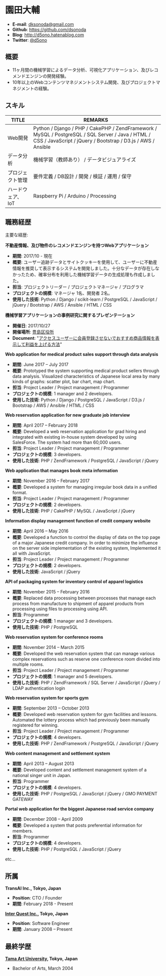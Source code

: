 # 園田大輔
* **E-mail**: dksonoda@gmail.com  
* **Github**: https://github.com/dsonoda  
* **Blog**: http://d5ono.hatenablog.com  
* **Twitter**: [@d5ono](https://twitter.com/d5ono)  

## 概要
* 11ヶ月間の機械学習によるデータ分析、可視化アプリケーション、及びレコメンドエンジンの開発経験。
* 10年以上のWebコンテンツマネジメントシステム開発、及びプロジェクトマネジメントの経験。

## スキル
| TITLE | REMARKS |
|------|--------|
| Web開発 | Python / Django / PHP / CakePHP / ZendFramework / MySQL / PostgreSQL / SQL Server / Java / HTML / CSS / JavaScript / jQuery / Bootstrap / D3.js / AWS / Ansible |
| データ分析 | 機械学習（教師あり） / データビジュアライズ |
| プロジェクト管理 | 要件定義 / DB設計 / 開発 / 検証 / 運用 / 保守 |
| ハードウェア、IoT | Raspberry Pi / Arduino / Processing |

## 職務経歴
主要な経歴: 

**不動産情報、及び物件のレコメンドエンジンを持つWebアプリケーション**
* **期間**: 2017/10 - 現在
* **概要**: ユーザー追跡データとサイトクッキーを使用して、ユーザーに不動産情報を推奨して表示するシステムを開発しました。十分なデータが存在しなかったため、確率分布を利用した機械学習データの生成処理も作成しました。
* **担当**: プロジェクトリーダー / プロジェクトマネージャ / プログラマ
* **プロジェクトの規模**: マネージャ 1名、開発者 2名。
* **使用した技術**: Python / Django / scikit-learn / PostgreSQL / JavaScript / jQuery / Bootstrap / AWS / Ansible / HTML / CSS

**機械学習アプリケーションの事例研究に関するプレゼンテーション**
* **開催日**: 2017/10/27
* **開催場所**: [豊島区役所](http://www.city.toshima.lg.jp/012/018294.html)
* **Document**: "[アクセスユーザーに会員登録させないでおすすめ商品情報を表示して利益を上げる方法](https://github.com/dsonoda/Curriculum-Vitae/blob/master/docs/slides/20171027.pdf)"

**Web application for medical product sales support through data analysis**
* **期間**: June 2017 – July 2017
* **概要**: Prototyped the system supporting medical product sellers through data analysis. Visualized characteristics of Japanese local area by many kinds of graphs: scatter plot, bar chart, map chart.
* **担当**: Project Leader / Project management / Programmer
* **プロジェクトの規模**: 1 manager and 2 developers.
* **使用した技術**: Python / Django / PostgreSQL / JavaScript / D3.js / Bootstrap / AWS / Ansible / HTML / CSS

**Web reservation application for new graduate job interview**
* **期間**: April 2017 – February 2018
* **概要**: Developed a web reservation application for grad hiring and integrated with existing in-house system developed by using SalesForce. The system had more than 60,000 users.
* **担当**: Project Leader / Project management / Programmer
* **プロジェクトの規模**: 3 developers.
* **使用した技術**: PHP / ZendFramework / PostgreSQL / JavaScript / jQuery

**Web application that manages book meta information**
* **期間**: November 2016 – February 2017
* **概要**: Developed a system for managing irregular book data in a unified format.
* **担当**: Project Leader / Project management / Programmer
* **プロジェクトの規模**: 2 developers.
* **使用した技術**: PHP / CakePHP / MySQL / JavaScript / jQuery

**Information display management function of credit company website**
* **期間**: April 2016 – May 2016
* **概要**: Developed a function to control the display of data on the top page of a major Japanese credit company. In order to minimize the influence on the server side implementation of the existing system, Implemented it all with JavaScript.
* **担当**: Project Leader / Project management / Programmer
* **プロジェクトの規模**: 2 developers.
* **使用した技術**: JavaScript / jQuery

**API of packaging system for inventory control of apparel logistics**
* **期間**: November 2015 – February 2016
* **概要**: Replaced data processing between processes that manage each process from manufacture to shipment of apparel products from processing using files to processing using API.
* **担当**: Programmer
* **プロジェクトの規模**: 1 manager and 3 developers.
* **使用した技術**: PHP / PostgreSQL

**Web reservation system for conference rooms**
* **期間**: November 2014 – March 2015
* **概要**: Developed the web reservation system that can manage various complex reservations such as reserve one conference room divided into multiple rooms.
* **担当**: Project Leader / Project management / Programmer
* **プロジェクトの規模**: 1 manager and 5 developers.
* **使用した技術**: PHP / ZendFramework / SQL Server / JavaScript / jQuery / LDAP authentication login

**Web reservation system for sports gym**
* **期間**: September 2013 – October 2013
* **概要**: Developed web reservation system for gym facilities and lessons. Automated the lottery process which had previously been manually registered for winning.
* **担当**: Project Leader / Project management / Programmer
* **プロジェクトの規模**: 4 developers.
* **使用した技術**: PHP / ZendFramework / PostgreSQL / JavaScript / jQuery

**Web content management and settlement system**
* **期間**: April 2013 – August 2013
* **概要**: Developed content and settlement management system of a national singer unit in Japan.
* **担当**: Programmer
* **プロジェクトの規模**: 4 developers.
* **使用した技術**: PHP / PostgreSQL / JavaScript / jQuery / GMO PAYMENT GATEWAY

**Portal web application for the biggest Japanese road service company**
* **期間**: December 2008 – April 2009
* **概要**: Developed a system that posts preferential information for members.
* **担当**: Programmer
* **プロジェクトの規模**: 4 developers.
* **使用した技術**: PHP / PostgreSQL / JavaScript / jQuery
  
etc...  

## 所属
**TransAI Inc., Tokyo, Japan**
* **Position**: CTO / Founder
* **期間**: February 2018 - Present

**[Inter Quest Inc.](https://www.iqnet.co.jp), Tokyo, Japan**
* **Position**: Software Engineer
* **期間**: January 2008 – Present

## 最終学歴
**[Tama Art University](http://www.tamabi.ac.jp), Tokyo, Japan**
* Bachelor of Arts, March 2004
